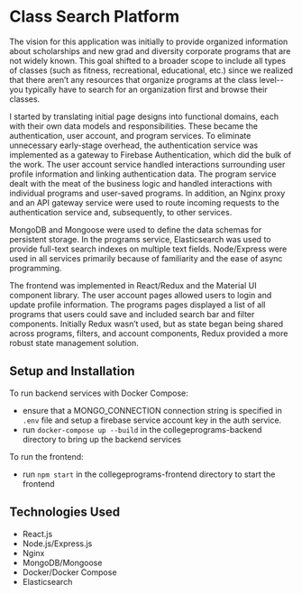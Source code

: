 # Class Search Platform

The vision for this application was initially to provide organized information about scholarships and new grad and diversity corporate programs that are not widely known. This goal shifted to a broader scope to include all types of classes (such as fitness, recreational, educational, etc.) since we realized that there aren’t any resources that organize programs at the class level--you typically have to search for an organization first and browse their classes.

I started by translating initial page designs into functional domains, each with their own data models and responsibilities. These became the authentication, user account, and program services. To eliminate unnecessary early-stage overhead, the authentication service was implemented as a gateway to Firebase Authentication, which did the bulk of the work. The user account service handled interactions surrounding user profile information and linking authentication data. The program service dealt with the meat of the business logic and handled interactions with individual programs and user-saved programs. In addition, an Nginx proxy and an API gateway service were used to route incoming requests to the authentication service and, subsequently, to other services.

MongoDB and Mongoose were used to define the data schemas for persistent storage. In the programs service, Elasticsearch was used to provide full-text search indexes on multiple text fields. Node/Express were used in all services primarily because of familiarity and the ease of async programming.

The frontend was implemented in React/Redux and the Material UI component library. The user account pages allowed users to login and update profile information. The programs pages displayed a list of all programs that users could save and included search bar and filter components. Initially Redux wasn’t used, but as state began being shared across programs, filters, and account components, Redux provided a more robust state management solution.

## Setup and Installation

To run backend services with Docker Compose:
- ensure that a MONGO_CONNECTION connection string is specified in ```.env``` file and setup a firebase service account key in the auth service.
- run ```docker-compose up --build``` in the collegeprograms-backend directory to bring up the backend services

To run the frontend:
- run ```npm start``` in the collegeprograms-frontend directory to start the frontend

## Technologies Used
- React.js
- Node.js/Express.js
- Nginx
- MongoDB/Mongoose
- Docker/Docker Compose
- Elasticsearch
